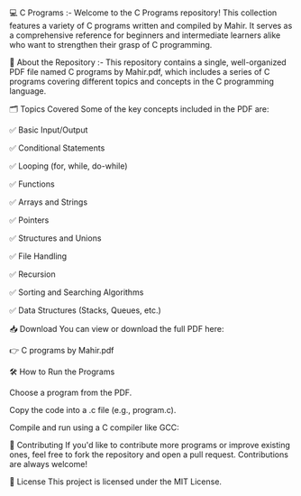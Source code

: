 💻 C Programs :-
Welcome to the C Programs repository! This collection features a variety of C programs written and compiled by Mahir. It serves as a comprehensive reference for beginners and intermediate learners alike who want to strengthen their grasp of C programming.

📄 About the Repository :-
This repository contains a single, well-organized PDF file named C programs by Mahir.pdf, which includes a series of C programs covering different topics and concepts in the C programming language.

🗂️ Topics Covered
Some of the key concepts included in the PDF are:

✅ Basic Input/Output

✅ Conditional Statements

✅ Looping (for, while, do-while)

✅ Functions

✅ Arrays and Strings

✅ Pointers

✅ Structures and Unions

✅ File Handling

✅ Recursion

✅ Sorting and Searching Algorithms

✅ Data Structures (Stacks, Queues, etc.)

📥 Download
You can view or download the full PDF here:

👉 C programs by Mahir.pdf

🛠️ How to Run the Programs

Choose a program from the PDF.

Copy the code into a .c file (e.g., program.c).

Compile and run using a C compiler like GCC:


🙌 Contributing
If you'd like to contribute more programs or improve existing ones, feel free to fork the repository and open a pull request. Contributions are always welcome!

📄 License
This project is licensed under the MIT License.
